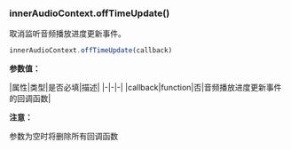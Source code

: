 ### innerAudioContext.offTimeUpdate()

取消监听音频播放进度更新事件。

```js
innerAudioContext.offTimeUpdate(callback)
```

**参数值：**

|属性|类型|是否必填|描述|
|-|-|-|
|callback|function|否|音频播放进度更新事件的回调函数|

**注意：**

参数为空时将删除所有回调函数


